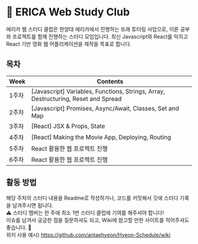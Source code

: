 # :crown:  ERICA Web Study Club
에리카 웹 스터디 클럽은 한양대 에리카에서 진행하는 또래 튜터링 사업으로, 이론 공부와 프로젝트를 함께 진행하는 스터디 모임입니다.
최신 Javascript와 React를 익히고 React 기반 영화 웹 어플리케이션을 제작을 목표로 합니다.
<br>

## 목차
Week| Contents |
-----|-----|
1주차 | [Javascript] Variables, Functions, Strings, Array, Destructuring, Reset and Spread |
2주차 | [Javascript] Promises, Async/Await, Classes, Set and Map |
3주차 | [React] JSX & Props, State |
4주차 | [React] Making the Movie App, Deploying, Routing |
5주차 | React 활용한 웹 프로젝트 진행 |
6주차 | React 활용한 웹 프로젝트 진행 |

## 활동 방법
해당 주차의 스터디 내용을 Readme로 작성하거나, 코드를 커밋해서 깃에 스터디 기록을 남겨주시면 됩니다.
<br>:warning: 스터디 멤버는 한 주에 최소 1번 스터디 클럽에 기여를 해주셔야 합니다!
<br> 이슈를 남겨서 궁금한 점을 질문하셔도 되고, Wiki에 참고할 만한 사이트를 적어주셔도 좋습니다. :clap: <br>
위키 사용 예시) https://github.com/antaehyeon/Hyeon-Schedule/wiki
